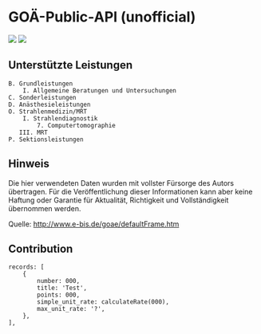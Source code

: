 # GOÄ-Public-API (unofficial)

<img src="https://flat.badgen.net/github/last-commit/nimpla/goae-open-api"> <img src="https://flat.badgen.net/david/dep/nimpla/goae-open-api">

## Unterstützte Leistungen

    B. Grundleistungen
        I. Allgemeine Beratungen und Untersuchungen
    C. Sonderleistungen
    D. Anästhesieleistungen
    O. Strahlenmedizin/MRT
        I. Strahlendiagnostik
            7. Computertomographie
       III. MRT
    P. Sektionsleistungen

## Hinweis

Die hier verwendeten Daten wurden mit vollster Fürsorge des Autors übertragen. Für die Veröffentlichung dieser Informationen kann aber keine Haftung oder Garantie für Aktualität, Richtigkeit und Vollständigkeit übernommen werden.

Quelle: <a href="http://www.e-bis.de/goae/defaultFrame.htm">http://www.e-bis.de/goae/defaultFrame.htm<a>

## Contribution

    records: [
        {
            number: 000,
            title: 'Test',
            points: 000,
            simple_unit_rate: calculateRate(000),
            max_unit_rate: '?',
        },
    ],
